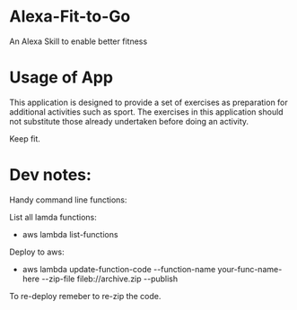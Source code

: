 # Alexa-Fit-to-Go
An Alexa Skill to enable better fitness

# Usage of App

This application is designed to provide a set of exercises as preparation for additional activities such as sport.
The exercises in this application should not substitute those already undertaken before doing an activity. 

Keep fit.

# Dev notes:

Handy command line functions:

List all lamda functions:
- aws lambda list-functions

Deploy to aws:
- aws lambda update-function-code --function-name your-func-name-here --zip-file fileb://archive.zip --publish

To re-deploy remeber to re-zip the code.

